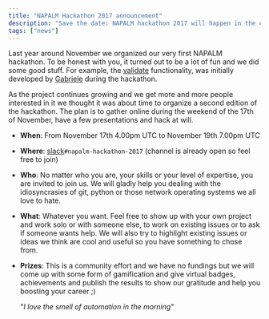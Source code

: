 ```yaml
---
title: "NAPALM Hackathon 2017 announcement"
description: "Save the date: NAPALM hackathon 2017 will happen in the cloud next November 17-19"
tags: ["news"]
---
```


Last year around November we organized our very first NAPALM hackathon. To be honest with you, it turned out to be a lot of fun and we did some good stuff. For example, the [validate](https://napalm.readthedocs.io/en/latest/validate/index.html) functionality, was initially developed by [Gabriele](https://twitter.com/GabrieleGerbino) during the hackathon.

As the project continues growing and we get more and more people interested in it we thought it was about time to organize a second edition of the hackathon. The plan is to gather online during the weekend of the 17th of November, have a few presentations and hack at will.

* **When**: From November 17th 4.00pm UTC to November 19th 7.00pm UTC
* **Where**: [slack](https://networktocode.herokuapp.com/)``#napalm-hackathon-2017`` (channel is already open so feel free to join)
* **Who**: No matter who you are, your skills or your level of expertise, you are invited to join us. We will gladly help you dealing with the idiosyncrasies of git, python or those network operating systems we all love to hate.
* **What**: Whatever you want. Feel free to show up with your own project and work solo or with someone else, to work on existing issues or to ask if someone wants help. We will also try to highlight existing issues or ideas we think are cool and useful so you have something to chose from.
* **Prizes**: This is a community effort and we have no fundings but we will come up with some form of gamification and give virtual badges, achievements and publish the results to show our gratitude and help you boosting your career ;)


	"*I love the smell of automation in the morning*"
